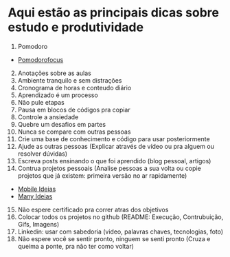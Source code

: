 # Aqui estão as principais dicas sobre estudo e produtividade

1. Pomodoro
  - [Pomodorofocus](https://pomofocus.io/)
  
2. Anotações sobre as aulas
3. Ambiente tranquilo e sem distrações
4. Cronograma de horas e conteudo diário
5. Aprendizado é um processo
6. Não pule etapas
7. Pausa em blocos de códigos pra copiar
8. Controle a ansiedade
9. Quebre um desafios em partes
10. Nunca se compare com outras pessoas
11. Crie uma base de conhecimento e código para usar posteriormente
12. Ajude as outras pessoas (Explicar através de vídeo ou pra alguem ou resolver dúvidas)
13. Escreva posts ensinando o que foi aprendido (blog pessoal, artigos)
14. Contrua projetos pessoais (Analise pessoas a sua volta ou copie projetos que já existem: primeira versão no ar rapidamente)   
  - [Mobile Ideias](https://www.instamobile.io/react-native-tutorials/react-native-app-ideas-beginners/)
  - [Many Ideias](https://github.com/teles/awesome-ideas)

15. Não espere certificado pra correr atras dos objetivos
16. Colocar todos os projetos no github (README: Execução, Contrubuição, Gifs, Imagens)
17. Linkedin: usar com sabedoria (video, palavras chaves, tecnologias, foto)
18. Não espere você se sentir pronto, ninguem se senti pronto (Cruza e queima a ponte, pra não ter como voltar)

